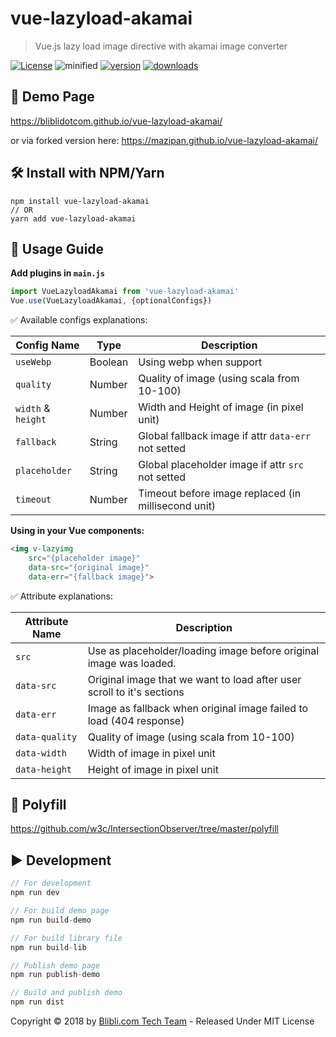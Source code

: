 # vue-lazyload-akamai

> Vue.js lazy load image directive with akamai image converter

[![License](https://img.shields.io/github/license/bliblidotcom/vue-lazyload-akamai.svg?longCache=true)](https://github.com/bliblidotcom/vue-lazyload-akamai) ![minified](https://badgen.net/bundlephobia/minzip/vue-lazyload-akamai) [![version](https://img.shields.io/npm/v/vue-lazyload-akamai.svg?maxAge=3600)](https://www.npmjs.com/package/vue-lazyload-akamai)
[![downloads](https://img.shields.io/npm/dt/vue-lazyload-akamai.svg?maxAge=86400)](https://www.npmjs.com/package/vue-lazyload-akamai)

## 💅 Demo Page

https://bliblidotcom.github.io/vue-lazyload-akamai/

or via forked version here: https://mazipan.github.io/vue-lazyload-akamai/

## 🛠 Install with NPM/Yarn

```
npm install vue-lazyload-akamai
// OR
yarn add vue-lazyload-akamai
```

## 🚀 Usage Guide

**Add plugins in `main.js`**

```js
import VueLazyloadAkamai from 'vue-lazyload-akamai'
Vue.use(VueLazyloadAkamai, {optionalConfigs})
```

✅ Available configs explanations:

| Config Name       | Type     | Description             |
| ------------------|----------|-------------------------|
| `useWebp`         | Boolean  | Using webp when support |
| `quality`         | Number   | Quality of image (using scala from 10-100) |
| `width` & `height`| Number   | Width and Height of image (in pixel unit) |
| `fallback`        | String   | Global fallback image if attr `data-err` not setted |
| `placeholder`     | String   | Global placeholder image if attr `src` not setted |
| `timeout`         | Number   | Timeout before image replaced (in millisecond unit) |

**Using in your Vue components:**

```html
<img v-lazyimg
    src="{placeholder image}"
    data-src="{original image}"
    data-err="{fallback image}">
```

✅ Attribute explanations:

| Attribute Name | Description        |
| ---------------|--------------------|
| `src`          | Use as placeholder/loading image before original image was loaded. |
| `data-src`     | Original image that we want to load after user scroll to it's sections |
| `data-err`     | Image as fallback when original image failed to load (404 response) |
| `data-quality` | Quality of image (using scala from 10-100)  |
| `data-width`   | Width of image in pixel unit  |
| `data-height`  | Height of image in pixel unit  |

## 🗿 Polyfill

https://github.com/w3c/IntersectionObserver/tree/master/polyfill

## ▶️ Development

```js
// For development
npm run dev

// For build demo page
npm run build-demo

// For build library file
npm run build-lib

// Publish demo page
npm run publish-demo

// Build and publish demo
npm run dist
```


Copyright © 2018 by [Blibli.com Tech Team](https://github.com/bliblidotcom) - Released Under MIT License
